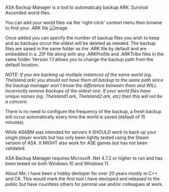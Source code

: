 ASA Backup Manager is a tool to automaticaly backup ARK: Survival Ascended world files.

You can add your world files via the 'right-click' context menu then browse to find your .ARK file
![image](https://github.com/user-attachments/assets/d15fe669-df0f-4665-84cd-e755224939a3)


Once added you can specify the number of backup files you wish to keep and as backups occur the oldest
will be deleted as needed. The backup files are saved in the same folder as the .ARK file by default and are 
embedded in a .ZIP file along with any .ARKProfile and .ARKTribe files in the same folder. Version 1.1
allows you to change the backup path from the default location. 

<i>NOTE: If you are backing up multiple instances of the same world (eg. TheIsland.ark) you should not have them
all backup to the same path since the backup manager won't know the difference between them and WILL incorrectly
remove backups of the oldest one. If your world files have unique names (eg. TheIsland1.ark, TheIsland2.ark, etc)
then this will not be a concern.</i>

There is no need to configure the frequency of the backup, a fresh backup will occur automatically
every time the world is saved (default of 15 minutes). 

While ASABM was intended for servers it SHOULD work to back up your single player worlds but has only
been lighlty tested using the Steam version of ASA. It MIGHT also work for ASE games but has not
been validated. 

ASA Backup Manager requires Microsoft .Net 4.7.2 or higher to run and has been tested on both
Windows 10 and Windows 11.


About Me:
I have been a hobby devloper for over 20 years mostly in C++ and C#. This would mark the first 
tool I have devloped and released to the public but have countless others for peronal use
and/or colleagues at work.
